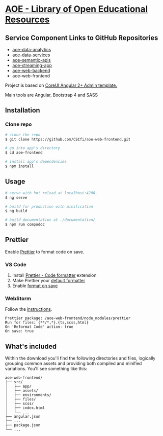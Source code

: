 # [AOE - Library of Open Educational Resources](https://github.com/CSCfi/aoe)

## Service Component Links to GitHub Repositories

- [aoe-data-analytics](https://github.com/CSCfi/aoe-data-analytics)
- [aoe-data-services](https://github.com/CSCfi/aoe-data-services)
- [aoe-semantic-apis](https://github.com/CSCfi/aoe-semantic-apis)
- [aoe-streaming-app](https://github.com/CSCfi/aoe-streaming-app)
- [aoe-web-backend](https://github.com/CSCfi/aoe-web-backend)
- aoe-web-frontend

Project is based on [CoreUI Angular 2+ Admin template.](https://github.com/coreui/coreui-free-angular-admin-template)

Main tools are Angular, Bootstrap 4 and SASS

## Installation

### Clone repo

``` bash
# clone the repo
$ git clone https://github.com/CSCfi/aoe-web-frontend.git

# go into app's directory
$ cd aoe-frontend

# install app's dependencies
$ npm install
```

## Usage

``` bash
# serve with hot reload at localhost:4200.
$ ng serve

# build for production with minification
$ ng build

# build documentation at ./documentation/
$ npm run compodoc
```

## Prettier

Enable [Prettier](https://prettier.io/docs/en/index.html) to format code on save.

### VS Code

1. Install [Prettier - Code formatter](https://marketplace.visualstudio.com/items?itemName=esbenp.prettier-vscode) extension
2. Make Prettier your [default formatter](https://marketplace.visualstudio.com/items?itemName=esbenp.prettier-vscode#default-formatter)
3. Enable [format on save](https://marketplace.visualstudio.com/items?itemName=esbenp.prettier-vscode#format-on-save)

### WebStorm

Follow the [instructions](https://www.jetbrains.com/help/webstorm/prettier.html#ws_prettier_install).

```
Prettier package: /aoe-web-frontend/node_modules/prettier
Run for files: {**/*,*}.{ts,scss,html}
On 'Reformat Code' action: true
On save: true
```

## What's included

Within the download you'll find the following directories and files, logically grouping common assets and providing both compiled and minified variations. You'll see something like this:

```
aoe-web-frontend/
├── src/
│   ├── app/
│   ├── assets/
│   ├── environments/
│   ├── files/
│   ├── scss/
│   ├── index.html
│   └── ...
├── angular.json
├── ...
├── package.json
└── ...
```

